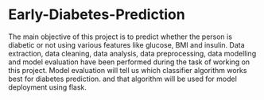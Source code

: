 # Early-Diabetes-Prediction
The main objective of this project is to predict whether the person is diabetic or not using various features like glucose, BMI and insulin. Data extraction, data cleaning, data analysis, data preprocessing, data modelling and model evaluation have been performed during the task of working on this project. Model evaluation will tell us which classifier algorithm works best for diabetes prediction. and that algorithm will be used for model deployment using flask.
